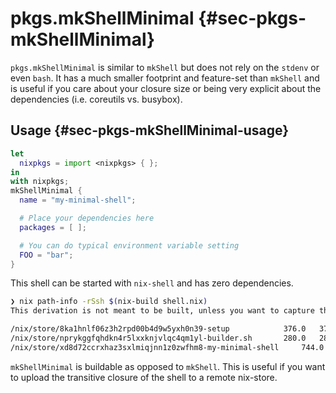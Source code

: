 # pkgs.mkShellMinimal {#sec-pkgs-mkShellMinimal}

`pkgs.mkShellMinimal` is similar to `mkShell` but does not rely on the
`stdenv` or even `bash`. It has a much smaller footprint and feature-set than
`mkShell` and is useful if you care about your closure size or being very explicit
about the dependencies (i.e. coreutils vs. busybox).

## Usage {#sec-pkgs-mkShellMinimal-usage}

```nix
let
  nixpkgs = import <nixpkgs> { };
in
with nixpkgs;
mkShellMinimal {
  name = "my-minimal-shell";

  # Place your dependencies here
  packages = [ ];

  # You can do typical environment variable setting
  FOO = "bar";
}
```

This shell can be started with `nix-shell` and has zero dependencies.

```bash
❯ nix path-info -rSsh $(nix-build shell.nix)
This derivation is not meant to be built, unless you want to capture the dependency closure.

/nix/store/8ka1hnlf06z3h2rpd00b4d9w5yxh0n39-setup        	 376.0 	 376.0
/nix/store/nprykggfqhdkn4r5lxxknjvlqc4qm1yl-builder.sh   	 280.0 	 280.0
/nix/store/xd8d72ccrxhaz3sxlmiqjnn1z0zwfhm8-my-minimal-shell	 744.0 	   1.4K
```

`mkShellMinimal` is buildable as opposed to `mkShell`. This is useful if you want to upload the
transitive closure of the shell to a remote nix-store.
